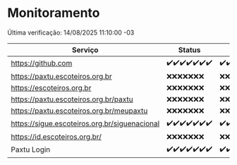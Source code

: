 # Monitoramento

Última verificação: 14/08/2025 11:10:00 -03

|Serviço|Status|Últimas 24h|
|---|---|---|
|https://github.com|<span title="2025-08-07: OK=22">✔️</span><span title="2025-08-08: OK=22">✔️</span><span title="2025-08-09: OK=23">✔️</span><span title="2025-08-10: OK=22">✔️</span><span title="2025-08-11: OK=22">✔️</span><span title="2025-08-12: OK=23">✔️</span><span title="2025-08-13: OK=13">✔️</span>|<span title="13/08/2025 11:11:00 -03 : 200">✔️</span><span title="13/08/2025 12:08:00 -03 : 200">✔️</span><span title="13/08/2025 13:08:00 -03 : 200">✔️</span><span title="13/08/2025 14:07:00 -03 : 200">✔️</span><span title="13/08/2025 15:14:00 -03 : 200">✔️</span><span title="13/08/2025 16:07:00 -03 : 200">✔️</span><span title="13/08/2025 17:10:00 -03 : 200">✔️</span><span title="13/08/2025 18:08:00 -03 : 200">✔️</span><span title="13/08/2025 19:10:00 -03 : 200">✔️</span><span title="13/08/2025 20:09:00 -03 : 200">✔️</span><span title="13/08/2025 21:50:00 -03 : 200">✔️</span><span title="13/08/2025 23:43:00 -03 : 200">✔️</span><span title="14/08/2025 00:45:00 -03 : 200">✔️</span><span title="14/08/2025 01:20:00 -03 : 200">✔️</span><span title="14/08/2025 02:12:00 -03 : 200">✔️</span><span title="14/08/2025 03:15:00 -03 : 200">✔️</span><span title="14/08/2025 04:12:00 -03 : 200">✔️</span><span title="14/08/2025 05:14:00 -03 : 200">✔️</span><span title="14/08/2025 06:13:00 -03 : 200">✔️</span><span title="14/08/2025 07:10:00 -03 : 200">✔️</span><span title="14/08/2025 08:08:00 -03 : 200">✔️</span><span title="14/08/2025 09:19:00 -03 : 200">✔️</span><span title="14/08/2025 10:28:00 -03 : 200">✔️</span><span title="14/08/2025 11:10:00 -03 : 200">✔️</span>|
|https://paxtu.escoteiros.org.br|<span title="2025-08-07: Falhas=22">❌</span><span title="2025-08-08: Falhas=22">❌</span><span title="2025-08-09: Falhas=23">❌</span><span title="2025-08-10: Falhas=22">❌</span><span title="2025-08-11: Falhas=22">❌</span><span title="2025-08-12: Falhas=23">❌</span><span title="2025-08-13: Falhas=13">❌</span>|<span title="13/08/2025 11:11:00 -03 : 403">❌</span><span title="13/08/2025 12:08:00 -03 : 403">❌</span><span title="13/08/2025 13:08:00 -03 : 403">❌</span><span title="13/08/2025 14:07:00 -03 : 403">❌</span><span title="13/08/2025 15:14:00 -03 : 403">❌</span><span title="13/08/2025 16:07:00 -03 : 403">❌</span><span title="13/08/2025 17:10:00 -03 : 403">❌</span><span title="13/08/2025 18:08:00 -03 : 403">❌</span><span title="13/08/2025 19:10:00 -03 : 403">❌</span><span title="13/08/2025 20:09:00 -03 : 403">❌</span><span title="13/08/2025 21:50:00 -03 : 403">❌</span><span title="13/08/2025 23:43:00 -03 : 403">❌</span><span title="14/08/2025 00:45:00 -03 : 403">❌</span><span title="14/08/2025 01:20:00 -03 : 403">❌</span><span title="14/08/2025 02:12:00 -03 : 403">❌</span><span title="14/08/2025 03:15:00 -03 : 403">❌</span><span title="14/08/2025 04:12:00 -03 : 403">❌</span><span title="14/08/2025 05:14:00 -03 : 403">❌</span><span title="14/08/2025 06:13:00 -03 : 403">❌</span><span title="14/08/2025 07:10:00 -03 : 403">❌</span><span title="14/08/2025 08:08:00 -03 : 403">❌</span><span title="14/08/2025 09:19:00 -03 : 403">❌</span><span title="14/08/2025 10:28:00 -03 : 403">❌</span><span title="14/08/2025 11:10:00 -03 : 403">❌</span>|
|https://escoteiros.org.br|<span title="2025-08-07: Falhas=22">❌</span><span title="2025-08-08: Falhas=22">❌</span><span title="2025-08-09: Falhas=23">❌</span><span title="2025-08-10: Falhas=22">❌</span><span title="2025-08-11: Falhas=22">❌</span><span title="2025-08-12: Falhas=23">❌</span><span title="2025-08-13: Falhas=13">❌</span>|<span title="13/08/2025 11:11:00 -03 : 403">❌</span><span title="13/08/2025 12:08:00 -03 : 403">❌</span><span title="13/08/2025 13:08:00 -03 : 403">❌</span><span title="13/08/2025 14:07:00 -03 : 403">❌</span><span title="13/08/2025 15:14:00 -03 : 403">❌</span><span title="13/08/2025 16:07:00 -03 : 403">❌</span><span title="13/08/2025 17:10:00 -03 : 403">❌</span><span title="13/08/2025 18:08:00 -03 : 403">❌</span><span title="13/08/2025 19:10:00 -03 : 403">❌</span><span title="13/08/2025 20:09:00 -03 : 403">❌</span><span title="13/08/2025 21:50:00 -03 : 403">❌</span><span title="13/08/2025 23:43:00 -03 : 403">❌</span><span title="14/08/2025 00:45:00 -03 : 403">❌</span><span title="14/08/2025 01:20:00 -03 : 403">❌</span><span title="14/08/2025 02:12:00 -03 : 403">❌</span><span title="14/08/2025 03:15:00 -03 : 403">❌</span><span title="14/08/2025 04:12:00 -03 : 403">❌</span><span title="14/08/2025 05:14:00 -03 : 403">❌</span><span title="14/08/2025 06:13:00 -03 : 403">❌</span><span title="14/08/2025 07:10:00 -03 : 403">❌</span><span title="14/08/2025 08:08:00 -03 : 403">❌</span><span title="14/08/2025 09:19:00 -03 : 403">❌</span><span title="14/08/2025 10:28:00 -03 : 403">❌</span><span title="14/08/2025 11:10:00 -03 : 403">❌</span>|
|https://paxtu.escoteiros.org.br/paxtu|<span title="2025-08-07: Falhas=22">❌</span><span title="2025-08-08: Falhas=22">❌</span><span title="2025-08-09: Falhas=23">❌</span><span title="2025-08-10: Falhas=22">❌</span><span title="2025-08-11: Falhas=22">❌</span><span title="2025-08-12: Falhas=23">❌</span><span title="2025-08-13: Falhas=13">❌</span>|<span title="13/08/2025 11:11:00 -03 : 403">❌</span><span title="13/08/2025 12:08:00 -03 : 403">❌</span><span title="13/08/2025 13:08:00 -03 : 403">❌</span><span title="13/08/2025 14:07:00 -03 : 403">❌</span><span title="13/08/2025 15:14:00 -03 : 403">❌</span><span title="13/08/2025 16:07:00 -03 : 403">❌</span><span title="13/08/2025 17:10:00 -03 : 403">❌</span><span title="13/08/2025 18:08:00 -03 : 403">❌</span><span title="13/08/2025 19:10:00 -03 : 403">❌</span><span title="13/08/2025 20:09:00 -03 : 403">❌</span><span title="13/08/2025 21:50:00 -03 : 403">❌</span><span title="13/08/2025 23:43:00 -03 : 403">❌</span><span title="14/08/2025 00:45:00 -03 : 403">❌</span><span title="14/08/2025 01:20:00 -03 : 403">❌</span><span title="14/08/2025 02:12:00 -03 : 403">❌</span><span title="14/08/2025 03:15:00 -03 : 403">❌</span><span title="14/08/2025 04:12:00 -03 : 403">❌</span><span title="14/08/2025 05:14:00 -03 : 403">❌</span><span title="14/08/2025 06:13:00 -03 : 403">❌</span><span title="14/08/2025 07:10:00 -03 : 403">❌</span><span title="14/08/2025 08:08:00 -03 : 403">❌</span><span title="14/08/2025 09:19:00 -03 : 403">❌</span><span title="14/08/2025 10:28:00 -03 : 403">❌</span><span title="14/08/2025 11:10:00 -03 : 403">❌</span>|
|https://paxtu.escoteiros.org.br/meupaxtu|<span title="2025-08-07: Falhas=22">❌</span><span title="2025-08-08: Falhas=22">❌</span><span title="2025-08-09: Falhas=23">❌</span><span title="2025-08-10: Falhas=22">❌</span><span title="2025-08-11: Falhas=22">❌</span><span title="2025-08-12: Falhas=23">❌</span><span title="2025-08-13: Falhas=13">❌</span>|<span title="13/08/2025 11:11:00 -03 : 403">❌</span><span title="13/08/2025 12:08:00 -03 : 403">❌</span><span title="13/08/2025 13:08:00 -03 : 403">❌</span><span title="13/08/2025 14:07:00 -03 : 403">❌</span><span title="13/08/2025 15:14:00 -03 : 403">❌</span><span title="13/08/2025 16:07:00 -03 : 403">❌</span><span title="13/08/2025 17:10:00 -03 : 403">❌</span><span title="13/08/2025 18:08:00 -03 : 403">❌</span><span title="13/08/2025 19:10:00 -03 : 403">❌</span><span title="13/08/2025 20:09:00 -03 : 403">❌</span><span title="13/08/2025 21:50:00 -03 : 403">❌</span><span title="13/08/2025 23:43:00 -03 : 403">❌</span><span title="14/08/2025 00:45:00 -03 : 403">❌</span><span title="14/08/2025 01:20:00 -03 : 403">❌</span><span title="14/08/2025 02:12:00 -03 : 403">❌</span><span title="14/08/2025 03:15:00 -03 : 403">❌</span><span title="14/08/2025 04:12:00 -03 : 403">❌</span><span title="14/08/2025 05:14:00 -03 : 403">❌</span><span title="14/08/2025 06:13:00 -03 : 403">❌</span><span title="14/08/2025 07:10:00 -03 : 403">❌</span><span title="14/08/2025 08:08:00 -03 : 403">❌</span><span title="14/08/2025 09:19:00 -03 : 403">❌</span><span title="14/08/2025 10:28:00 -03 : 403">❌</span><span title="14/08/2025 11:10:00 -03 : 403">❌</span>|
|https://sigue.escoteiros.org.br/siguenacional|<span title="2025-08-07: OK=22">✔️</span><span title="2025-08-08: OK=22">✔️</span><span title="2025-08-09: OK=23">✔️</span><span title="2025-08-10: OK=22">✔️</span><span title="2025-08-11: OK=22">✔️</span><span title="2025-08-12: OK=23">✔️</span><span title="2025-08-13: OK=13">✔️</span>|<span title="13/08/2025 11:11:00 -03 : 200">✔️</span><span title="13/08/2025 12:08:00 -03 : 200">✔️</span><span title="13/08/2025 13:08:00 -03 : 200">✔️</span><span title="13/08/2025 14:07:00 -03 : 0">❌</span><span title="13/08/2025 15:14:00 -03 : 200">✔️</span><span title="13/08/2025 16:07:00 -03 : 200">✔️</span><span title="13/08/2025 17:10:00 -03 : 200">✔️</span><span title="13/08/2025 18:08:00 -03 : 200">✔️</span><span title="13/08/2025 19:10:00 -03 : 200">✔️</span><span title="13/08/2025 20:09:00 -03 : 200">✔️</span><span title="13/08/2025 21:50:00 -03 : 200">✔️</span><span title="13/08/2025 23:43:00 -03 : 200">✔️</span><span title="14/08/2025 00:45:00 -03 : 200">✔️</span><span title="14/08/2025 01:20:00 -03 : 200">✔️</span><span title="14/08/2025 02:12:00 -03 : 200">✔️</span><span title="14/08/2025 03:15:00 -03 : 200">✔️</span><span title="14/08/2025 04:12:00 -03 : 200">✔️</span><span title="14/08/2025 05:14:00 -03 : 200">✔️</span><span title="14/08/2025 06:13:00 -03 : 200">✔️</span><span title="14/08/2025 07:10:00 -03 : 200">✔️</span><span title="14/08/2025 08:08:00 -03 : 200">✔️</span><span title="14/08/2025 09:19:00 -03 : 200">✔️</span><span title="14/08/2025 10:28:00 -03 : 200">✔️</span><span title="14/08/2025 11:10:00 -03 : 200">✔️</span>|
|https://id.escoteiros.org.br/|<span title="2025-08-07: Falhas=22">❌</span><span title="2025-08-08: Falhas=22">❌</span><span title="2025-08-09: Falhas=23">❌</span><span title="2025-08-10: Falhas=22">❌</span><span title="2025-08-11: Falhas=22">❌</span><span title="2025-08-12: Falhas=23">❌</span><span title="2025-08-13: Falhas=13">❌</span>|<span title="13/08/2025 11:11:00 -03 : 403">❌</span><span title="13/08/2025 12:08:00 -03 : 403">❌</span><span title="13/08/2025 13:08:00 -03 : 403">❌</span><span title="13/08/2025 14:07:00 -03 : 403">❌</span><span title="13/08/2025 15:14:00 -03 : 403">❌</span><span title="13/08/2025 16:07:00 -03 : 403">❌</span><span title="13/08/2025 17:10:00 -03 : 403">❌</span><span title="13/08/2025 18:08:00 -03 : 403">❌</span><span title="13/08/2025 19:10:00 -03 : 403">❌</span><span title="13/08/2025 20:09:00 -03 : 403">❌</span><span title="13/08/2025 21:50:00 -03 : 403">❌</span><span title="13/08/2025 23:43:00 -03 : 403">❌</span><span title="14/08/2025 00:45:00 -03 : 403">❌</span><span title="14/08/2025 01:20:00 -03 : 403">❌</span><span title="14/08/2025 02:12:00 -03 : 403">❌</span><span title="14/08/2025 03:15:00 -03 : 403">❌</span><span title="14/08/2025 04:12:00 -03 : 403">❌</span><span title="14/08/2025 05:14:00 -03 : 403">❌</span><span title="14/08/2025 06:13:00 -03 : 403">❌</span><span title="14/08/2025 07:10:00 -03 : 403">❌</span><span title="14/08/2025 08:08:00 -03 : 403">❌</span><span title="14/08/2025 09:19:00 -03 : 403">❌</span><span title="14/08/2025 10:28:00 -03 : 403">❌</span><span title="14/08/2025 11:10:00 -03 : 403">❌</span>|
|Paxtu Login|<span title="2025-08-07: OK=22">✔️</span><span title="2025-08-08: OK=22">✔️</span><span title="2025-08-09: OK=23">✔️</span><span title="2025-08-10: OK=22">✔️</span><span title="2025-08-11: OK=22">✔️</span><span title="2025-08-12: OK=23">✔️</span><span title="2025-08-13: OK=13">✔️</span>|<span title="13/08/2025 11:11:00 -03 : 200">✔️</span><span title="13/08/2025 12:08:00 -03 : 200">✔️</span><span title="13/08/2025 13:08:00 -03 : 200">✔️</span><span title="13/08/2025 14:07:00 -03 : 504">❌</span><span title="13/08/2025 15:14:00 -03 : 200">✔️</span><span title="13/08/2025 16:07:00 -03 : 200">✔️</span><span title="13/08/2025 17:10:00 -03 : 200">✔️</span><span title="13/08/2025 18:08:00 -03 : 200">✔️</span><span title="13/08/2025 19:10:00 -03 : 200">✔️</span><span title="13/08/2025 20:09:00 -03 : 200">✔️</span><span title="13/08/2025 21:50:00 -03 : 200">✔️</span><span title="13/08/2025 23:43:00 -03 : 200">✔️</span><span title="14/08/2025 00:45:00 -03 : 200">✔️</span><span title="14/08/2025 01:20:00 -03 : 200">✔️</span><span title="14/08/2025 02:12:00 -03 : 200">✔️</span><span title="14/08/2025 03:15:00 -03 : 200">✔️</span><span title="14/08/2025 04:12:00 -03 : 200">✔️</span><span title="14/08/2025 05:14:00 -03 : 200">✔️</span><span title="14/08/2025 06:13:00 -03 : 200">✔️</span><span title="14/08/2025 07:10:00 -03 : 200">✔️</span><span title="14/08/2025 08:08:00 -03 : 200">✔️</span><span title="14/08/2025 09:19:00 -03 : 200">✔️</span><span title="14/08/2025 10:28:00 -03 : 200">✔️</span><span title="14/08/2025 11:10:00 -03 : 200">✔️</span>|
